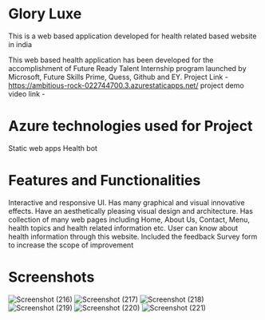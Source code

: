 # Glory Luxe

This is a web based application developed for health related based website in india

This web based health application has been developed for the accomplishment of Future Ready Talent Internship program launched by Microsoft, Future Skills Prime, Quess, Github and EY.
Project Link - https://ambitious-rock-022744700.3.azurestaticapps.net/ 
project demo video link - 

# Azure technologies used for Project
Static web apps
Health bot
# Features and Functionalities 
Interactive and responsive UI.
Has many graphical and visual innovative effects.
Have an aesthetically pleasing visual design and architecture.
Has collection of many web pages including Home, About Us, Contact, Menu, health topics and health related information etc.
User can know about health information through this website.
Included the feedback Survey form to increase the scope of improvement
# Screenshots
![Screenshot (216)](https://github.com/mhmdanter/Frtproject/assets/103424282/5bf1cbad-cf40-493e-911a-e6ab0438bbc6)
![Screenshot (217)](https://github.com/mhmdanter/Frtproject/assets/103424282/96fe394f-a917-47b9-a3d5-28944b5b81a8)
![Screenshot (218)](https://github.com/mhmdanter/Frtproject/assets/103424282/644763d8-34f5-4ba3-a716-4630a9fada6d)
![Screenshot (219)](https://github.com/mhmdanter/Frtproject/assets/103424282/94c1b138-7733-41e2-b923-9eb7ce636f86)
![Screenshot (220)](https://github.com/mhmdanter/Frtproject/assets/103424282/d98176ad-6ab5-4220-8e90-c49ee25796b0)
![Screenshot (221)](https://github.com/mhmdanter/Frtproject/assets/103424282/1834ea4e-b1f5-44bf-82ee-6485d36c87db)

